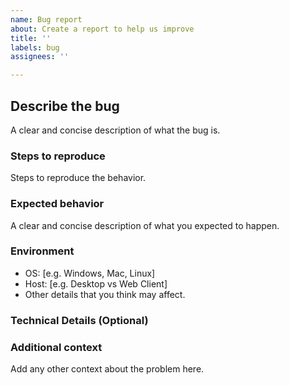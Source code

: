```yaml
---
name: Bug report
about: Create a report to help us improve
title: ''
labels: bug
assignees: ''

---
```


## Describe the bug
A clear and concise description of what the bug is.

### Steps to reproduce
Steps to reproduce the behavior.

### Expected behavior
A clear and concise description of what you expected to happen.

### Environment
 - OS: [e.g. Windows, Mac, Linux]
 - Host: [e.g. Desktop vs Web Client]
 - Other details that you think may affect.

### Technical Details (Optional)

### Additional context
Add any other context about the problem here.
